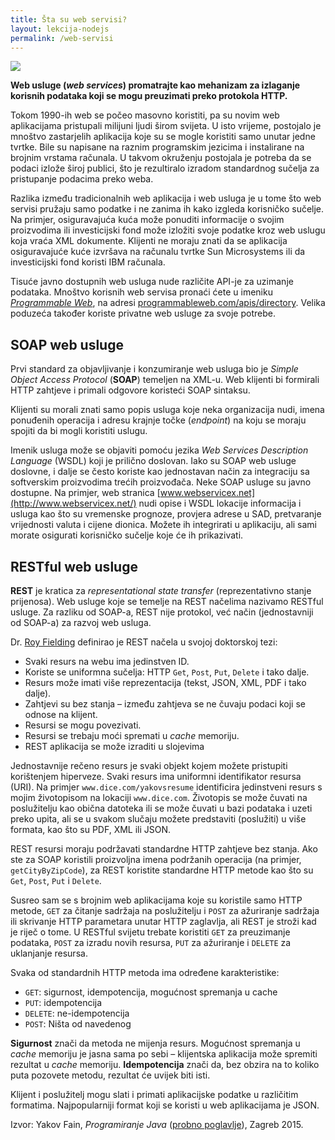 ```yaml
---
title: Šta su web servisi?
layout: lekcija-nodejs
permalink: /web-servisi
---
```


![](http://www.cygnet-infotech.com/media/581332/rest-api.jpg)

**Web usluge (*web services*) promatrajte kao mehanizam za izlaganje korisnih podataka koji se mogu preuzimati preko protokola HTTP.**

Tokom 1990-ih web se počeo masovno koristiti, pa su novim web aplikacijama pristupali milijuni ljudi širom svijeta. U isto vrijeme, postojalo je mnoštvo zastarjelih aplikacija koje su se mogle koristiti samo unutar jedne tvrtke. Bile su napisane na raznim programskim jezicima i instalirane na brojnim vrstama računala. U takvom okruženju postojala je potreba da se podaci izlože široj publici, što je rezultiralo izradom standardnog sučelja za pristupanje podacima preko weba.

Razlika između tradicionalnih web aplikacija i web usluga je u tome što web servisi pružaju samo podatke i ne zanima ih kako izgleda korisničko sučelje. Na primjer, osiguravajuća kuća može ponuditi informacije o svojim proizvodima ili investicijski fond može izložiti svoje podatke kroz web uslugu koja vraća XML dokumente. Klijenti ne moraju znati da se aplikacija osiguravajuće kuće izvršava na računalu tvrtke Sun Microsystems ili da investicijski fond koristi IBM računala.

Tisuće javno dostupnih web usluga nude različite API-je za uzimanje podataka. Mnoštvo korisnih web servisa pronaći ćete u imeniku *[Programmable Web](https://www.programmableweb.com/)*, na adresi [programmableweb.com/apis/directory](http://www.programmableweb.com/apis/directory). Velika poduzeća također koriste privatne web usluge za svoje potrebe.

## SOAP web usluge

Prvi standard za objavljivanje i konzumiranje web usluga bio je *Simple Object Access Protocol* (**SOAP**) temeljen na XML-u. Web klijenti bi formirali HTTP zahtjeve i primali odgovore koristeći SOAP sintaksu.

Klijenti su morali znati samo popis usluga koje neka organizacija nudi, imena ponuđenih operacija i adresu krajnje točke (*endpoint*) na koju se moraju spojiti da bi mogli koristiti uslugu.

Imenik usluga može se objaviti pomoću jezika *Web Services Description Language* (WSDL) koji je prilično doslovan. Iako su SOAP web usluge doslovne, i dalje se često koriste kao jednostavan način za integraciju sa softverskim proizvodima trećih proizvođača. Neke SOAP usluge su javno dostupne. Na primjer, web stranica [www.webservicex.net](http://www.webservicex.net/) nudi opise i WSDL lokacije informacija i usluga kao što su vremenske prognoze, provjera adrese u SAD, pretvaranje vrijednosti valuta i cijene dionica. Možete ih integrirati u aplikaciju, ali sami morate osigurati korisničko sučelje koje će ih prikazivati.

## RESTful web usluge

**REST** je kratica za *representational state transfer* (reprezentativno stanje prijenosa). Web usluge koje se temelje na REST načelima nazivamo RESTful usluge. Za razliku od SOAP-a, REST nije protokol, već način (jednostavniji od SOAP-a) za razvoj web usluga.

Dr. [Roy Fielding](https://en.wikipedia.org/wiki/Roy_Fielding) definirao je REST načela u svojoj doktorskoj tezi:

- Svaki resurs na webu ima jedinstven ID.
- Koriste se uniformna sučelja: HTTP `Get`, `Post`, `Put`, `Delete` i tako dalje.
- Resurs može imati više reprezentacija (tekst, JSON, XML, PDF i tako dalje).
- Zahtjevi su bez stanja – između zahtjeva se ne čuvaju podaci koji se odnose na
klijent.
- Resursi se mogu povezivati.
- Resursi se trebaju moći spremati u *cache* memoriju.
- REST aplikacija se može izraditi u slojevima

Jednostavnije rečeno resurs je svaki objekt kojem možete pristupiti korištenjem hiperveze. Svaki resurs ima uniformni identifikator resursa (URI). Na primjer `www.dice.com/yakovsresume` identificira jedinstveni resurs s mojim životopisom na lokaciji `www.dice.com`. Životopis se može čuvati na poslužitelju kao obična datoteka ili se može čuvati u bazi podataka i uzeti preko upita, ali se u svakom slučaju možete predstaviti (poslužiti) u više formata, kao što su PDF, XML ili JSON.

REST resursi moraju podržavati standardne HTTP zahtjeve bez stanja. Ako ste za SOAP koristili proizvoljna imena podržanih operacija (na primjer, `getCityByZipCode`), za REST koristite standardne HTTP metode kao što su `Get`, `Post`, `Put` i `Delete`.

Susreo sam se s brojnim web aplikacijama koje su koristile samo HTTP metode, `GET` za čitanje sadržaja na poslužitelju i `POST` za ažuriranje sadržaja ili skrivanje HTTP parametara unutar HTTP zaglavlja, ali REST je stroži kad je riječ o tome. U RESTful svijetu trebate koristiti `GET` za preuzimanje podataka, `POST` za izradu novih resursa, `PUT` za ažuriranje i `DELETE` za uklanjanje resursa.

Svaka od standardnih HTTP metoda ima određene karakteristike:

- `GET`: sigurnost, idempotencija, mogućnost spremanja u cache
- `PUT`: idempotencija
- `DELETE`: ne-idempotencija
- `POST`: Ništa od navedenog

**Sigurnost** znači da metoda ne mijenja resurs. Mogućnost spremanja u *cache* memoriju je jasna sama po sebi – klijentska aplikacija može spremiti rezultat u *cache* memoriju. **Idempotencija** znači da, bez obzira na to koliko puta pozovete metodu, rezultat će uvijek biti isti.

Klijent i poslužitelj mogu slati i primati aplikacijske podatke u različitim formatima. Najpopularniji format koji se koristi u web aplikacijama je JSON.


Izvor: Yakov Fain, *Programiranje Java* ([probno poglavlje](https://www.knjizara.hr/detalji_proizvoda.d0d155cbd2ce41fab575d00763bbf669.programiranje-java.aspx)), Zagreb 2015.
